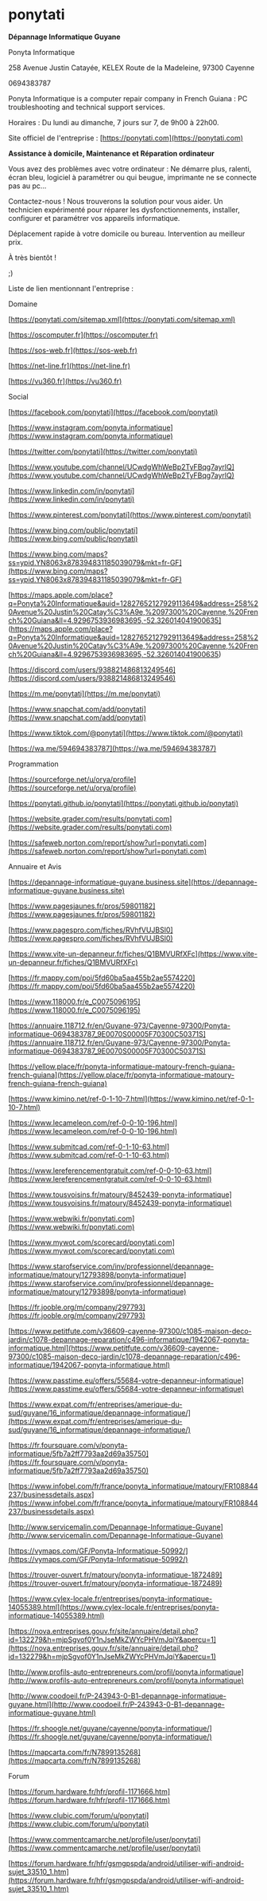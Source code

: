 # ponytati
**Dépannage Informatique Guyane**


Ponyta Informatique

258 Avenue Justin Catayée, KELEX Route de la Madeleine, 97300 Cayenne

0694383787


Ponyta Informatique is a computer repair company in French Guiana : PC troubleshooting and technical support services.

Horaires : Du lundi au dimanche, 7 jours sur 7, de 9h00 à 22h00.

Site officiel de l'entreprise : [https://ponytati.com](https://ponytati.com)

**Assistance à domicile, Maintenance et Réparation ordinateur**

Vous avez des problèmes avec votre ordinateur :
Ne démarre plus, ralenti, écran bleu, logiciel à paramétrer ou qui beugue, imprimante ne se connecte pas au pc...

Contactez-nous ! Nous trouverons la solution pour vous aider.
Un technicien expérimenté pour réparer les dysfonctionnements, installer, configurer et paramétrer vos appareils informatique.

Déplacement rapide à votre domicile ou bureau. Intervention au meilleur prix.

À très bientôt !

;)

Liste de lien mentionnant l'entreprise :

Domaine

[https://ponytati.com/sitemap.xml](https://ponytati.com/sitemap.xml)

[https://oscomputer.fr](https://oscomputer.fr)

[https://sos-web.fr](https://sos-web.fr)

[https://net-line.fr](https://net-line.fr)

[https://vu360.fr](https://vu360.fr)

Social

[https://facebook.com/ponytati](https://facebook.com/ponytati)

[https://www.instagram.com/ponyta.informatique](https://www.instagram.com/ponyta.informatique)

[https://twitter.com/ponytati](https://twitter.com/ponytati)

[https://www.youtube.com/channel/UCwdgWhWeBp2TyFBqg7ayrlQ](https://www.youtube.com/channel/UCwdgWhWeBp2TyFBqg7ayrlQ)

[https://www.linkedin.com/in/ponytati](https://www.linkedin.com/in/ponytati)

[https://www.pinterest.com/ponytati](https://www.pinterest.com/ponytati)

[https://www.bing.com/public/ponytati](https://www.bing.com/public/ponytati)

[https://www.bing.com/maps?ss=ypid.YN8063x878394831185039079&mkt=fr-GF](https://www.bing.com/maps?ss=ypid.YN8063x878394831185039079&mkt=fr-GF)

[https://maps.apple.com/place?q=Ponyta%20Informatique&auid=12827652127929113649&address=258%20Avenue%20Justin%20Catay%C3%A9e,%2097300%20Cayenne,%20French%20Guiana&ll=4.9296753936983695,-52.326014041900635] (https://maps.apple.com/place?q=Ponyta%20Informatique&auid=12827652127929113649&address=258%20Avenue%20Justin%20Catay%C3%A9e,%2097300%20Cayenne,%20French%20Guiana&ll=4.9296753936983695,-52.326014041900635)

[https://discord.com/users/938821486813249546](https://discord.com/users/938821486813249546)

[https://m.me/ponytati](https://m.me/ponytati)

[https://www.snapchat.com/add/ponytati](https://www.snapchat.com/add/ponytati)

[https://www.tiktok.com/@ponytati](https://www.tiktok.com/@ponytati)

[https://wa.me/594694383787](https://wa.me/594694383787)


Programmation

[https://sourceforge.net/u/orya/profile](https://sourceforge.net/u/orya/profile)

[https://ponytati.github.io/ponytati](https://ponytati.github.io/ponytati)

[https://website.grader.com/results/ponytati.com](https://website.grader.com/results/ponytati.com)

[https://safeweb.norton.com/report/show?url=ponytati.com](https://safeweb.norton.com/report/show?url=ponytati.com)


Annuaire et Avis

[https://depannage-informatique-guyane.business.site](https://depannage-informatique-guyane.business.site)

[https://www.pagesjaunes.fr/pros/59801182](https://www.pagesjaunes.fr/pros/59801182)

[https://www.pagespro.com/fiches/RVhfVUJBSl0](https://www.pagespro.com/fiches/RVhfVUJBSl0)

[https://www.vite-un-depanneur.fr/fiches/Q1BMVURfXFc](https://www.vite-un-depanneur.fr/fiches/Q1BMVURfXFc)

[https://fr.mappy.com/poi/5fd60ba5aa455b2ae5574220](https://fr.mappy.com/poi/5fd60ba5aa455b2ae5574220)

[https://www.118000.fr/e_C0075096195](https://www.118000.fr/e_C0075096195)

[https://annuaire.118712.fr/en/Guyane-973/Cayenne-97300/Ponyta-informatique-0694383787_9E0070S00005F70300C50371S](https://annuaire.118712.fr/en/Guyane-973/Cayenne-97300/Ponyta-informatique-0694383787_9E0070S00005F70300C50371S)

[https://yellow.place/fr/ponyta-informatique-matoury-french-guiana-french-guiana](https://yellow.place/fr/ponyta-informatique-matoury-french-guiana-french-guiana)

[https://www.kimino.net/ref-0-1-10-7.html](https://www.kimino.net/ref-0-1-10-7.html)

[https://www.lecameleon.com/ref-0-0-10-196.html](https://www.lecameleon.com/ref-0-0-10-196.html)

[https://www.submitcad.com/ref-0-1-10-63.html](https://www.submitcad.com/ref-0-1-10-63.html)

[https://www.lereferencementgratuit.com/ref-0-0-10-63.html](https://www.lereferencementgratuit.com/ref-0-0-10-63.html)

[https://www.tousvoisins.fr/matoury/8452439-ponyta-informatique](https://www.tousvoisins.fr/matoury/8452439-ponyta-informatique)

[https://www.webwiki.fr/ponytati.com](https://www.webwiki.fr/ponytati.com)

[https://www.mywot.com/scorecard/ponytati.com](https://www.mywot.com/scorecard/ponytati.com)

[https://www.starofservice.com/inv/professionnel/depannage-informatique/matoury/12793898/ponyta-informatique](https://www.starofservice.com/inv/professionnel/depannage-informatique/matoury/12793898/ponyta-informatique)

[https://fr.jooble.org/m/company/297793](https://fr.jooble.org/m/company/297793)

[https://www.petitfute.com/v36609-cayenne-97300/c1085-maison-deco-jardin/c1078-depannage-reparation/c496-informatique/1942067-ponyta-informatique.html](https://www.petitfute.com/v36609-cayenne-97300/c1085-maison-deco-jardin/c1078-depannage-reparation/c496-informatique/1942067-ponyta-informatique.html)

[https://www.passtime.eu/offers/55684-votre-depanneur-informatique](https://www.passtime.eu/offers/55684-votre-depanneur-informatique)

[https://www.expat.com/fr/entreprises/amerique-du-sud/guyane/16_informatique/depannage-informatique/](https://www.expat.com/fr/entreprises/amerique-du-sud/guyane/16_informatique/depannage-informatique/)

[https://fr.foursquare.com/v/ponyta-informatique/5fb7a2ff7793aa2d69a35750](https://fr.foursquare.com/v/ponyta-informatique/5fb7a2ff7793aa2d69a35750)

[https://www.infobel.com/fr/france/ponyta_informatique/matoury/FR108844237/businessdetails.aspx](https://www.infobel.com/fr/france/ponyta_informatique/matoury/FR108844237/businessdetails.aspx)

[http://www.servicemalin.com/Depannage-Informatique-Guyane](http://www.servicemalin.com/Depannage-Informatique-Guyane)

[https://vymaps.com/GF/Ponyta-Informatique-50992/](https://vymaps.com/GF/Ponyta-Informatique-50992/)

[https://trouver-ouvert.fr/matoury/ponyta-informatique-1872489](https://trouver-ouvert.fr/matoury/ponyta-informatique-1872489)

[https://www.cylex-locale.fr/entreprises/ponyta-informatique-14055389.html](https://www.cylex-locale.fr/entreprises/ponyta-informatique-14055389.html)

[https://nova.entreprises.gouv.fr/site/annuaire/detail.php?id=132279&h=mjpSgvof0Y1nJseMkZWYcPHVmJqiY&apercu=1](https://nova.entreprises.gouv.fr/site/annuaire/detail.php?id=132279&h=mjpSgvof0Y1nJseMkZWYcPHVmJqiY&apercu=1)

[http://www.profils-auto-entrepreneurs.com/profil/ponyta.informatique](http://www.profils-auto-entrepreneurs.com/profil/ponyta.informatique)

[http://www.coodoeil.fr/P-243943-0-B1-depannage-informatique-guyane.html](http://www.coodoeil.fr/P-243943-0-B1-depannage-informatique-guyane.html)

[https://fr.shoogle.net/guyane/cayenne/ponyta-informatique/](https://fr.shoogle.net/guyane/cayenne/ponyta-informatique/)

[https://mapcarta.com/fr/N7899135268](https://mapcarta.com/fr/N7899135268)


Forum

[https://forum.hardware.fr/hfr/profil-1171666.htm](https://forum.hardware.fr/hfr/profil-1171666.htm)

[https://www.clubic.com/forum/u/ponytati](https://www.clubic.com/forum/u/ponytati)

[https://www.commentcamarche.net/profile/user/ponytati](https://www.commentcamarche.net/profile/user/ponytati)

[https://forum.hardware.fr/hfr/gsmgpspda/android/utiliser-wifi-android-sujet_33510_1.htm](https://forum.hardware.fr/hfr/gsmgpspda/android/utiliser-wifi-android-sujet_33510_1.htm)


